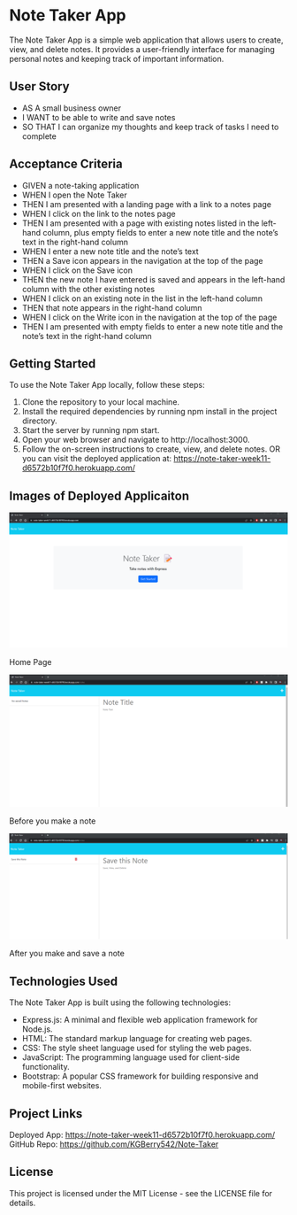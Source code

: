 # Note Taker App
The Note Taker App is a simple web application that allows users to create, view, and delete notes. It provides a user-friendly interface for managing personal notes and keeping track of important information.

## User Story
- AS A small business owner
- I WANT to be able to write and save notes
- SO THAT I can organize my thoughts and keep track of tasks I need to complete

## Acceptance Criteria
- GIVEN a note-taking application
- WHEN I open the Note Taker
- THEN I am presented with a landing page with a link to a notes page
- WHEN I click on the link to the notes page
- THEN I am presented with a page with existing notes listed in the left-hand column, plus empty fields to enter a new note title and the note’s text in the right-hand column
- WHEN I enter a new note title and the note’s text
- THEN a Save icon appears in the navigation at the top of the page
- WHEN I click on the Save icon
- THEN the new note I have entered is saved and appears in the left-hand column with the other existing notes
- WHEN I click on an existing note in the list in the left-hand column
- THEN that note appears in the right-hand column
- WHEN I click on the Write icon in the navigation at the top of the page
- THEN I am presented with empty fields to enter a new note title and the note’s text in the right-hand column

## Getting Started
To use the Note Taker App locally, follow these steps:
1. Clone the repository to your local machine.
2. Install the required dependencies by running npm install in the project directory.
3. Start the server by running npm start.
4. Open your web browser and navigate to http://localhost:3000.
5. Follow the on-screen instructions to create, view, and delete notes.
OR you can visit the deployed application at: https://note-taker-week11-d6572b10f7f0.herokuapp.com/

## Images of Deployed Applicaiton
![Note Taker](public/assets/images/Note-Taker.png)

Home Page

![Note Taker 1](public/assets/images/Note-Taker1.png)

Before you make a note

![Note Taker 2](public/assets/images/Note-Taker2.png)

After you make and save a note


## Technologies Used
The Note Taker App is built using the following technologies:

- Express.js: A minimal and flexible web application framework for Node.js.
- HTML: The standard markup language for creating web pages.
- CSS: The style sheet language used for styling the web pages.
- JavaScript: The programming language used for client-side functionality.
- Bootstrap: A popular CSS framework for building responsive and mobile-first websites.

## Project Links
Deployed App: https://note-taker-week11-d6572b10f7f0.herokuapp.com/
GitHub Repo: https://github.com/KGBerry542/Note-Taker

## License
This project is licensed under the MIT License - see the LICENSE file for details.